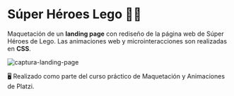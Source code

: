 # Súper Héroes Lego 🦸‍♂️
Maquetación de un **landing page** con rediseño de la página web de Súper Héroes de Lego.
Las animaciones web y microinteracciones son realizadas en **CSS**. 

![captura-landing-page](https://i.ibb.co/M2r9VC6/Captura1.png)

🖥️ Realizado como parte del curso práctico de Maquetación y Animaciones de Platzi. 
